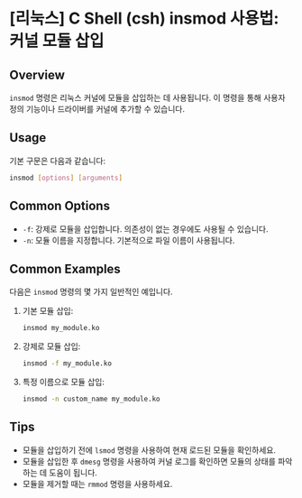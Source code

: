 # [리눅스] C Shell (csh) insmod 사용법: 커널 모듈 삽입

## Overview
`insmod` 명령은 리눅스 커널에 모듈을 삽입하는 데 사용됩니다. 이 명령을 통해 사용자 정의 기능이나 드라이버를 커널에 추가할 수 있습니다.

## Usage
기본 구문은 다음과 같습니다:

```bash
insmod [options] [arguments]
```

## Common Options
- `-f`: 강제로 모듈을 삽입합니다. 의존성이 없는 경우에도 사용될 수 있습니다.
- `-n`: 모듈 이름을 지정합니다. 기본적으로 파일 이름이 사용됩니다.

## Common Examples
다음은 `insmod` 명령의 몇 가지 일반적인 예입니다.

1. 기본 모듈 삽입:
   ```bash
   insmod my_module.ko
   ```

2. 강제로 모듈 삽입:
   ```bash
   insmod -f my_module.ko
   ```

3. 특정 이름으로 모듈 삽입:
   ```bash
   insmod -n custom_name my_module.ko
   ```

## Tips
- 모듈을 삽입하기 전에 `lsmod` 명령을 사용하여 현재 로드된 모듈을 확인하세요.
- 모듈을 삽입한 후 `dmesg` 명령을 사용하여 커널 로그를 확인하면 모듈의 상태를 파악하는 데 도움이 됩니다.
- 모듈을 제거할 때는 `rmmod` 명령을 사용하세요.